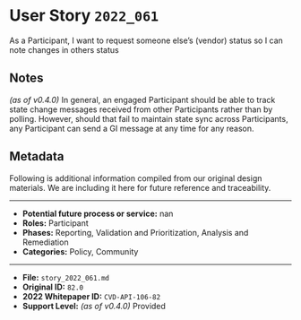 
# User Story `2022_061` #

As a Participant, I want to request someone else’s (vendor) status so I can note changes in others status

## Notes ##

*(as of v0.4.0)*
In general, an engaged Participant should be able to track state change messages received from other Participants rather than by polling. However, should that fail to maintain state sync across Participants, any Participant can send a GI message at any time for any reason.


## Metadata ##

Following is additional information compiled from our original design materials.
We are including it here for future reference and traceability.

---

- **Potential future process or service:** nan
- **Roles:** Participant
- **Phases:** Reporting, Validation and Prioritization, Analysis and Remediation
- **Categories:** Policy, Community

---

- **File:** `story_2022_061.md`
- **Original ID:** `82.0`
- **2022 Whitepaper ID:** `CVD-API-106-82`
- **Support Level:** *(as of v0.4.0)* Provided
